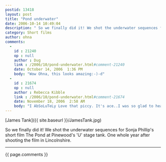 ```yaml
---
postid: 13418
layout: post
title: "Pond underwater"
date: 2006-10-14 10:49:04
description: " So we finally did it! We shot the underwater sequences for Sonja Phillip's short film The Pond at Pinewood's U-stage tank. One whole year after shooting the film in Lincolnshire"
category: Short films
author: ohna
comments:
  -
    id : 21240
    op : null
    author : Dug    
    link : /2006/10/pond-underwater.html#comment-21240
    date: October 14, 2006  1:36 PM
    body: "Wow Ohna, this looks amazing:-)-d"
  -
    id : 21674
    op : null
    author : Rebecca Kibble    
    link : /2006/10/pond-underwater.html#comment-21674
    date: November 18, 2006  2:58 AM
    body: "I AbSoLuTeLy Love that piccy. It's ace..I was so glad to hear that you got the final few shots in the bag. Now we can All look forward to a premier : D.Blimey! You're right. A whole year.. Weirdly seems shorter yet longer. Random much?K xx"
---
```


[James Tank]({{ site.baseurl }}/JamesTank.jpg)

So we finally did it! We shot the underwater sequences for Sonja Phillip's short film The Pond at Pinewood's 'U' stage tank. One whole year after shooting the film in Lincolnshire.

<hr>

{{ page.comments }}


